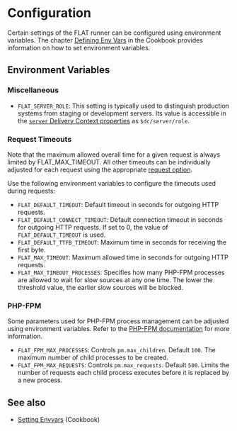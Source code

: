 # Configuration


Certain settings of the FLAT runner can be configured using environment variables.
The chapter [Defining Env Vars](/cookbook/envvars#defining-env-vars) in the Cookbook provides information on how to set environment variables.


## Environment Variables

### Miscellaneous

* `FLAT_SERVER_ROLE`: This setting is typically used to distinguish production systems from staging or development servers. Its value is accessible in the [`server` Delivery Context properties](../ress/DC_Props.html#server) as `$dc/server/role`.


### Request Timeouts

Note that the maximum allowed overall time for a given request is always limited by FLAT_MAX_TIMEOUT. All other timeouts can be individually adjusted for each request using the appropriate [request option](/develop/reference/actions/request.md#options).

Use the following environment variables to configure the timeouts used during requests:

* `FLAT_DEFAULT_TIMEOUT`: Default timeout in seconds for outgoing HTTP requests.
* `FLAT_DEFAULT_CONNECT_TIMEOUT`: Default connection timeout in seconds for outgoing HTTP requests. If set to 0, the value of `FLAT_DEFAULT_TIMEOUT` is used.
* `FLAT_DEFAULT_TTFB_TIMEOUT`: Maximum time in seconds for receiving the first byte.
* `FLAT_MAX_TIMEOUT`: Maximum allowed time in seconds for outgoing HTTP requests.
* `FLAT_MAX_TIMEOUT_PROCESSES`: Specifies how many PHP-FPM processes are allowed to wait for slow sources at any one time. The lower the threshold value, the earlier slow sources will be blocked.

### PHP-FPM

Some parameters used for PHP-FPM process management can be adjusted using environment variables. Refer to the [PHP-FPM documentation](https://www.php.net/manual/en/install.fpm.configuration.php) for more information.

* `FLAT_FPM_MAX_PROCESSES`: Controls `pm.max_children`. Default `100`. The maximum number of child processes to be created.
* `FLAT_FPM_MAX_REQUESTS`: Controls `pm.max_requests`. Default `500`. Limits the number of requests each child process executes before it is replaced by a new process.

## See also

* [Setting Envvars](/cookbook/envvars.md#defining-env-vars) (Cookbook)

